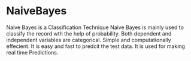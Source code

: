 # NaiveBayes
Naive Bayes is a Classification Technique
Naive Bayes is mainly used to classify the record wth the help of probability.
Both dependent and independent variables are categorical.
Simple and computationally effecient.
It is easy and fast to predcit the test data.
It is used for making real time Predictions.
